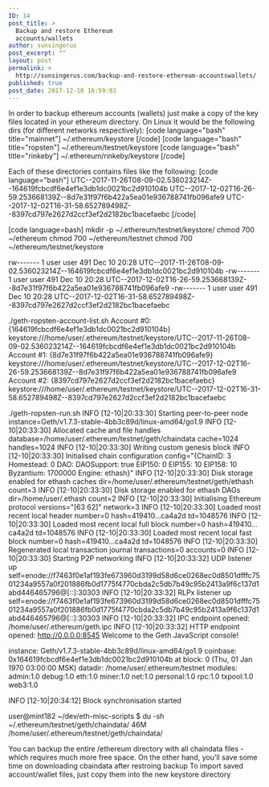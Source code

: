 ```yaml
---
ID: 14
post_title: >
  Backup and restore Ethereum
  accounts/wallets
author: sunsingerus
post_excerpt: ""
layout: post
permalink: >
  http://sunsingerus.com/backup-and-restore-ethereum-accountswallets/
published: true
post_date: 2017-12-10 16:59:03
---
```

In order to backup ethereum accounts (wallets) just make a copy of the key files located in your ethereum directory. On Linux it would be the following dirs (for different networks respectively):
[code language="bash" title="mainnet"]
~/.ethereum/keystore
[/code]
[code language="bash" title="ropsten"]
~/.ethereum/testnet/keystore
[code language="bash" title="rinkeby"]
~/.ethereum/rinkeby/keystore
[/code]

Each of these directories contains files like the following:
[code language="bash"]
UTC--2017-11-26T08-09-02.536023214Z--164619fcbcdf6e4ef1e3db1dc0021bc2d910104b
UTC--2017-12-02T16-26-59.253668139Z--8d7e31f97f6b422a5ea01e936788741fb096afe9
UTC--2017-12-02T16-31-58.652789498Z--8397cd797e2627d2ccf3ef2d2182bc1bacefaebc
[/code]

[code language=bash]
mkdir -p ~/.ethereum/testnet/keystore/
chmod 700 ~/ethereum
chmod 700 ~/ethereum/testnet
chmod 700 ~/ethereum/testnet/keystore

rw------- 1 user user  491 Dec 10 20:28 UTC--2017-11-26T08-09-02.536023214Z--164619fcbcdf6e4ef1e3db1dc0021bc2d910104b
-rw------- 1 user user  491 Dec 10 20:28 UTC--2017-12-02T16-26-59.253668139Z--8d7e31f97f6b422a5ea01e936788741fb096afe9
-rw------- 1 user user  491 Dec 10 20:28 UTC--2017-12-02T16-31-58.652789498Z--8397cd797e2627d2ccf3ef2d2182bc1bacefaebc

./geth-ropsten-account-list.sh 
Account #0: {164619fcbcdf6e4ef1e3db1dc0021bc2d910104b} keystore:///home/user/.ethereum/testnet/keystore/UTC--2017-11-26T08-09-02.536023214Z--164619fcbcdf6e4ef1e3db1dc0021bc2d910104b
Account #1: {8d7e31f97f6b422a5ea01e936788741fb096afe9} keystore:///home/user/.ethereum/testnet/keystore/UTC--2017-12-02T16-26-59.253668139Z--8d7e31f97f6b422a5ea01e936788741fb096afe9
Account #2: {8397cd797e2627d2ccf3ef2d2182bc1bacefaebc} keystore:///home/user/.ethereum/testnet/keystore/UTC--2017-12-02T16-31-58.652789498Z--8397cd797e2627d2ccf3ef2d2182bc1bacefaebc

./geth-ropsten-run.sh 
INFO [12-10|20:33:30] Starting peer-to-peer node               instance=Geth/v1.7.3-stable-4bb3c89d/linux-amd64/go1.9
INFO [12-10|20:33:30] Allocated cache and file handles         database=/home/user/.ethereum/testnet/geth/chaindata cache=1024 handles=1024
INFO [12-10|20:33:30] Writing custom genesis block 
INFO [12-10|20:33:30] Initialised chain configuration          config="{ChainID: 3 Homestead: 0 DAO: <nil> DAOSupport: true EIP150: 0 EIP155: 10 EIP158: 10 Byzantium: 1700000 Engine: ethash}"
INFO [12-10|20:33:30] Disk storage enabled for ethash caches   dir=/home/user/.ethereum/testnet/geth/ethash count=3
INFO [12-10|20:33:30] Disk storage enabled for ethash DAGs     dir=/home/user/.ethash                       count=2
INFO [12-10|20:33:30] Initialising Ethereum protocol           versions="[63 62]" network=3
INFO [12-10|20:33:30] Loaded most recent local header          number=0 hash=419410…ca4a2d td=1048576
INFO [12-10|20:33:30] Loaded most recent local full block      number=0 hash=419410…ca4a2d td=1048576
INFO [12-10|20:33:30] Loaded most recent local fast block      number=0 hash=419410…ca4a2d td=1048576
INFO [12-10|20:33:30] Regenerated local transaction journal    transactions=0 accounts=0
INFO [12-10|20:33:30] Starting P2P networking 
INFO [12-10|20:33:32] UDP listener up                          self=enode://f7463f0e1af193fe673960d3199d58d6ce0268ec0d8501dfffc7501234a9557a0f201886fb0d1775f4770cbda2c5db7b49c95b2413a9f6c137d1abd446465796@[::]:30303
INFO [12-10|20:33:32] RLPx listener up                         self=enode://f7463f0e1af193fe673960d3199d58d6ce0268ec0d8501dfffc7501234a9557a0f201886fb0d1775f4770cbda2c5db7b49c95b2413a9f6c137d1abd446465796@[::]:30303
INFO [12-10|20:33:32] IPC endpoint opened: /home/user/.ethereum/geth.ipc 
INFO [12-10|20:33:32] HTTP endpoint opened: http://0.0.0.0:8545 
Welcome to the Geth JavaScript console!

instance: Geth/v1.7.3-stable-4bb3c89d/linux-amd64/go1.9
coinbase: 0x164619fcbcdf6e4ef1e3db1dc0021bc2d910104b
at block: 0 (Thu, 01 Jan 1970 03:00:00 MSK)
 datadir: /home/user/.ethereum/testnet
 modules: admin:1.0 debug:1.0 eth:1.0 miner:1.0 net:1.0 personal:1.0 rpc:1.0 txpool:1.0 web3:1.0

> 

INFO [12-10|20:34:12] Block synchronisation started 


user@mint182 ~/dev/eth-misc-scripts $ du -sh ~/.ethereum/testnet/geth/chaindata/
46M	/home/user/.ethereum/testnet/geth/chaindata/


You can backup the entire /ethereum directory with all chaindata files - which requires much more free space. On the other hand, you'll save some time on downloading cbaindata after restroing backup
To import saved account/wallet files, just copy them into the new keystore directory